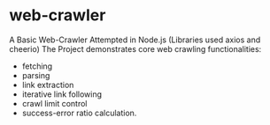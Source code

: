# web-crawler

A Basic Web-Crawler Attempted in Node.js (Libraries used axios and cheerio)
The Project demonstrates core web crawling functionalities: 
- fetching
- parsing
- link extraction
- iterative link following
- crawl limit control
- success-error ratio calculation.
